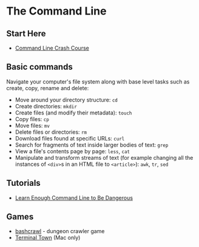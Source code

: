 # The Command Line

## Start Here

- [Command Line Crash Course](https://developer.mozilla.org/en-US/docs/Learn/Tools_and_testing/Understanding_client-side_tools/Command_line)

## Basic commands

Navigate your computer's file system along with base level tasks such as create,
copy, rename and delete:

- Move around your directory structure: `cd`
- Create directories: `mkdir`
- Create files (and modify their metadata): `touch`
- Copy files: `cp`
- Move files: `mv`
- Delete files or directories: `rm`
- Download files found at specific URLs: `curl`
- Search for fragments of text inside larger bodies of text: `grep`
- View a file's contents page by page: `less`, `cat`
- Manipulate and transform streams of text (for example changing all the
  instances of `<div>`s in an HTML file to `<article>`): `awk`, `tr`, `sed`

## Tutorials

- [Learn Enough Command Line to Be Dangerous](https://www.learnenough.com/command-line-tutorial)

## Games

- [bashcrawl](https://gitlab.com/slackermedia/bashcrawl) - dungeon crawler game
- [Terminal Town](http://www.andymakes.com/?p=terminaltown) (Mac only)
